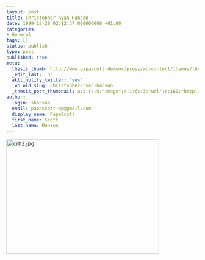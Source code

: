 ```yaml
---
layout: post
title: Christopher Ryan Hanson
date: 1999-12-28 02:12:37.000000000 +01:00
categories:
- General
tags: []
status: publish
type: post
published: true
meta:
  thesis_thumb: http://www.papascott.de/wordpress/wp-content/themes/thesis_151/lib/scripts/thumb.php?w=100&h=100&zc=1&q=100&src=http://www.papascott.de/images/mausnews/crh2.jpg
  _edit_last: '3'
  aktt_notify_twitter: 'yes'
  _wp_old_slug: christopher-ryan-hanson
  _thesis_post_thumbnail: a:2:{s:5:"image";a:1:{s:3:"url";s:160:"http://www.papascott.de/wordpress/wp-content/themes/thesis_151/lib/scripts/thumb.php?w=100&h=100&zc=1&q=100&src=http://www.papascott.de/images/mausnews/crh2.jpg";}s:5:"frame";a:1:{s:2:"on";s:1:"1";}}
author:
  login: shanson
  email: papascott-wp@gmail.com
  display_name: PapaScott
  first_name: Scott
  last_name: Hanson
---
```

<p><img src="http://www.papascott.de/wordpress/wp-content/uploads/1999/12/crh2.jpg" height="300" width="400" border="0" alt="crh2.jpg: " /></p>
